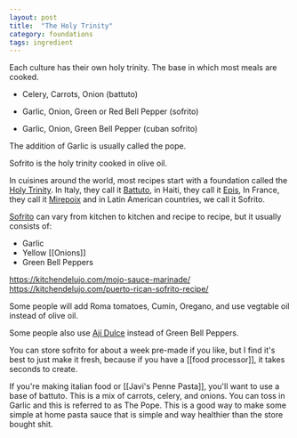 ```yaml
---
layout: post
title:  "The Holy Trinity"
category: foundations
tags: ingredient
---
```




Each culture has their own holy trinity. The base in which most meals are cooked. 

- Celery, Carrots, Onion (battuto)

- Garlic, Onion, Green or Red Bell Pepper (sofrito)

- Garlic, Onion, Green Bell Pepper (cuban sofrito)

The addition of Garlic is usually called the pope.

Sofrito is the holy trinity cooked in olive oil.

In cuisines around the world, most recipes start with a foundation called the [Holy Trinity](https://en.wikipedia.org/wiki/Holy_trinity_(cooking)). In Italy, they call it [Battuto](https://www.greatitalianchefs.com/features/odori-battuto-soffritto), in Haiti, they call it [Epis](https://en.wikipedia.org/wiki/Epis), In France, they call it [Mirepoix](https://en.wikipedia.org/wiki/Mirepoix) and in Latin American countries, we call it Sofrito.

[Sofrito](https://en.wikipedia.org/wiki/Sofrito) can vary from kitchen to kitchen and recipe to recipe, but it usually consists of:
- Garlic
- Yellow [[Onions]]
- Green Bell Peppers

https://kitchendelujo.com/mojo-sauce-marinade/
https://kitchendelujo.com/puerto-rican-sofrito-recipe/

Some people will add Roma tomatoes, Cumin, Oregano, and use vegtable oil instead of olive oil.

Some people also use [Ají Dulce](https://en.wikipedia.org/wiki/Aj%C3%AD_dulce) instead of Green Bell Peppers.

You can store sofrito for about a week pre-made if you like, but I find it's best to just make it fresh, because if you have a [[food processor]], it takes seconds to create.



If you're making italian food or [[Javi's Penne Pasta]], you'll want to use a base of battuto. This is a mix of carrots, celery, and onions. You can toss in Garlic and this is referred to as The Pope. This is a good way to make some simple at home pasta sauce that is simple and way healthier than the store bought shit.